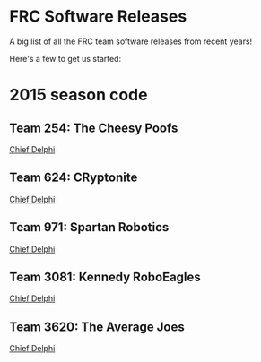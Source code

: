 # FRC Software Releases
A big list of all the FRC team software releases from recent years!

Here's a few to get us started:

# 2015 season code

## Team 254: The Cheesy Poofs

[Chief Delphi](http://www.chiefdelphi.com/forums/showthread.php?t=137843)

## Team 624: CRyptonite

[Chief Delphi](http://www.chiefdelphi.com/forums/showthread.php?t=140790)

## Team 971: Spartan Robotics

[Chief Delphi](http://www.chiefdelphi.com/forums/showthread.php?t=140568)

## Team 3081: Kennedy RoboEagles

[Chief Delphi](http://www.chiefdelphi.com/forums/showthread.php?t=140791)

## Team 3620: The Average Joes

[Chief Delphi](http://www.chiefdelphi.com/forums/showthread.php?t=140729)
